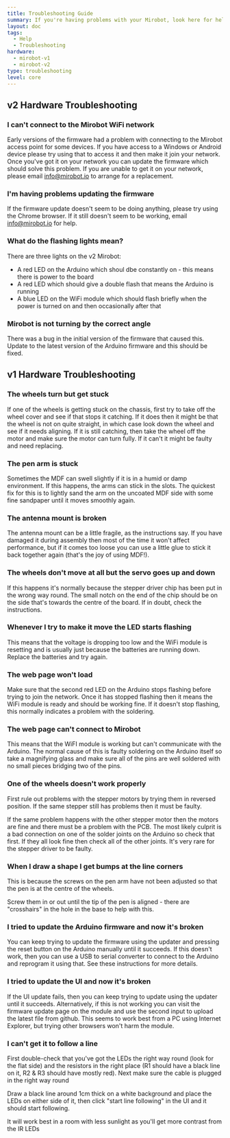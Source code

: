 ```yaml
---
title: Troubleshooting Guide
summary: If you're having problems with your Mirobot, look here for help
layout: doc
tags:
  - Help
  - Troubleshooting
hardware:
  - mirobot-v1
  - mirobot-v2
type: troubleshooting
level: core
---
```


v2 Hardware Troubleshooting
---------------------------

### I can't connect to the Mirobot WiFi network
Early versions of the firmware had a problem with connecting to the Mirobot access point for some devices. If you have access to a Windows or Android device please try using that to access it and then make it join your network. Once you've got it on your network you can update the firmware which should solve this problem. If you are unable to get it on your network, please email [info@mirobot.io](mailto:info@mirobot.io) to arrange for a replacement.

### I'm having problems updating the firmware
If the firmware update doesn't seem to be doing anything, please try using the Chrome browser. If it still doesn't seem to be working, email [info@mirobot.io](mailto:info@mirobot.io) for help.

### What do the flashing lights mean?
There are three lights on the v2 Mirobot:

 - A red LED on the Arduino which shoul dbe constantly on - this means there is power to the board
 - A red LED which should give a double flash that means the Arduino is running
 - A blue LED on the WiFi module which should flash briefly when the power is turned on and then occasionally after that

### Mirobot is not turning by the correct angle
There was a bug in the initial version of the firmware that caused this. Update to the latest version of the Arduino firmware and this should be fixed.

v1 Hardware Troubleshooting
---------------------------

### The wheels turn but get stuck
If one of the wheels is getting stuck on the chassis, first try to take off the wheel cover and see if that stops it catching. If it does then it might be that the wheel is not on quite straight, in which case look down the wheel and see if it needs aligning. If it is still catching, then take the wheel off the motor and make sure the motor can turn fully. If it can't it might be faulty and need replacing.

### The pen arm is stuck
Sometimes the MDF can swell slightly if it is in a humid or damp environment. If this happens, the arms can stick in the slots. The quickest fix for this is to lightly sand the arm on the uncoated MDF side with some fine sandpaper until it moves smoothly again.

### The antenna mount is broken
The antenna mount can be a little fragile, as the instructions say. If you have damaged it during assembly then most of the time it won't affect performance, but if it comes too loose you can use a little glue to stick it back together again (that's the joy of using MDF!).

### The wheels don't move at all but the servo goes up and down
If this happens it's normally because the stepper driver chip has been put in the wrong way round. The small notch on the end of the chip should be on the side that's towards the centre of the board. If in doubt, check the instructions.

### Whenever I try to make it move the LED starts flashing
This means that the voltage is dropping too low and the WiFi module is resetting and is usually just because the batteries are running down. Replace the batteries and try again.

### The web page won't load
Make sure that the second red LED on the Arduino stops flashing before trying to join the network. Once it has stopped flashing then it means the WiFi module is ready and should be working fine. If it doesn't stop flashing, this normally indicates a problem with the soldering.

### The web page can't connect to Mirobot
This means that the WiFI module is working but can't communicate with the Arduino. The normal cause of this is faulty soldering on the Arduino itself so take a magnifying glass and make sure all of the pins are well soldered with no small pieces bridging two of the pins.

### One of the wheels doesn't work properly
First rule out problems with the stepper motors by trying them in reversed position. If the same stepper still has problems then it must be faulty.

If the same problem happens with the other stepper motor then the motors are fine and there must be a problem with the PCB. The most likely culprit is a bad connection on one of the solder joints on the Arduino so check that first. If they all look fine then check all of the other joints. It's very rare for the stepper driver to be faulty.

### When I draw a shape I get bumps at the line corners
This is because the screws on the pen arm have not been adjusted so that the pen is at the centre of the wheels.

Screw them in or out until the tip of the pen is aligned - there are "crosshairs" in the hole in the base to help with this.

### I tried to update the Arduino firmware and now it's broken
You can keep trying to update the firmware using the updater and pressing the reset button on the Arduino manually until it succeeds. If this doesn't work, then you can use a USB to serial converter to connect to the Arduino and reprogram it using that. See these instructions for more details.

### I tried to update the UI and now it's broken
If the UI update fails, then you can keep trying to update using the updater until it succeeds. Alternatively, if this is not working you can visit the firmware update page on the module and use the second input to upload the latest file from github. This seems to work best from a PC using Internet Explorer, but trying other browsers won't harm the module.

### I can't get it to follow a line
First double-check that you've got the LEDs the right way round (look for the flat side) and the resistors in the right place (R1 should have a black line on it, R2 & R3 should have mostly red). Next make sure the cable is plugged in the right way round

Draw a black line around 1cm thick on a white background and place the LEDs on either side of it, then click "start line following" in the UI and it should start following.

It will work best in a room with less sunlight as you'll get more contrast from the IR LEDs